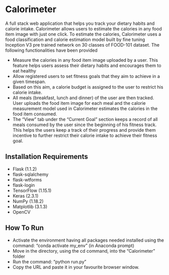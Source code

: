 # Calorimeter #
A full stack web application that helps you track your dietary habits and calorie intake. Calorimeter allows users to estimate the calories
in any food item image with just one click. To estimate the calories, Calorimeter uses a food classification and calorie estimation model 
built by fine tuning Inception V3 pre trained network on 30 classes of FOOD-101 dataset. The following functionalities have been provided 
 
* Measure the calories in any food item image uploaded by a user. This feature helps users assess their dietary habits and encourages them to eat healthy
* Allow registered users to set fitness goals that they aim to achieve in a given timespan.
* Based on this aim, a calorie budget is assigned to the user to restrict his calorie intake.
* All meals (breakfast, lunch and dinner) of the user are then tracked. User uploads the food item image for each meal and the calorie measurement model used in Calorimeter estimates the calories in the food item consumed.
* The “View” tab under the “Current Goal” section keeps a record of all meals consumed by the user since the beginning of his fitness track. This helps the users keep a track of their progress and provide them incentive to further restrict their calorie intake to achieve their fitness goal.

## Installation Requirements ##
- Flask (1.1.2)
- flask-sqlalchemy
- flask-wtforms
- flask-login
- TensorFlow (1.15.1)
- Keras (2.3.1)
- NumPy (1.18.2)
- Matplotlib (3.1.3)
- OpenCV

## How To Run ##

* Activate the environment having all packages needed installed using the command: “conda activate my_env” (in Anaconda prompt)
* Move in the directory, using the cd command, into the “Calorimeter” folder
* Run the command: “python run.py”
* Copy the URL and paste it in your favourite browser window.
